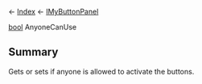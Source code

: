 ← [Index](Api-Index) ← [IMyButtonPanel](SpaceEngineers.Game.ModAPI.Ingame.IMyButtonPanel)

[bool](System.Boolean) AnyoneCanUse

## Summary

Gets or sets if anyone is allowed to activate the buttons.

